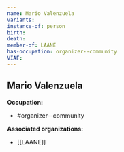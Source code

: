 ```yaml
---
name: Mario Valenzuela
variants: 
instance-of: person
birth: 
death: 
member-of: LAANE
has-occupation: organizer--community
VIAF: 
---
```

## Mario Valenzuela

**Occupation:** 
- #organizer--community

**Associated organizations:** 
- [[LAANE]]